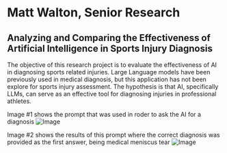 # Matt Walton, Senior Research
## Analyzing and Comparing the Effectiveness of Artificial Intelligence in Sports Injury Diagnosis

The objective of this research project is to evaluate the effectiveness of AI in diagnosing sports related injuries. 
Large Language models have been previously used in medical diagnosis, but this application has not been explore for sports injury assessment. 
The hypothesis is that AI, specifically LLMs, can serve as an effective tool for diagnosing injuries in professional athletes.

Image #1 shows the prompt that was used in roder to ask the AI for a diagnosis
![Image](https://github.com/user-attachments/assets/176578fc-f453-4d19-8577-d4d4829574c9) 

Image #2 shows the results of this prompt where the correct diagnosis was provided as the first answer, 
being medical meniscus tear
![Image](https://github.com/user-attachments/assets/fa36fe73-9ca2-4931-8d82-577d41816dd4)

